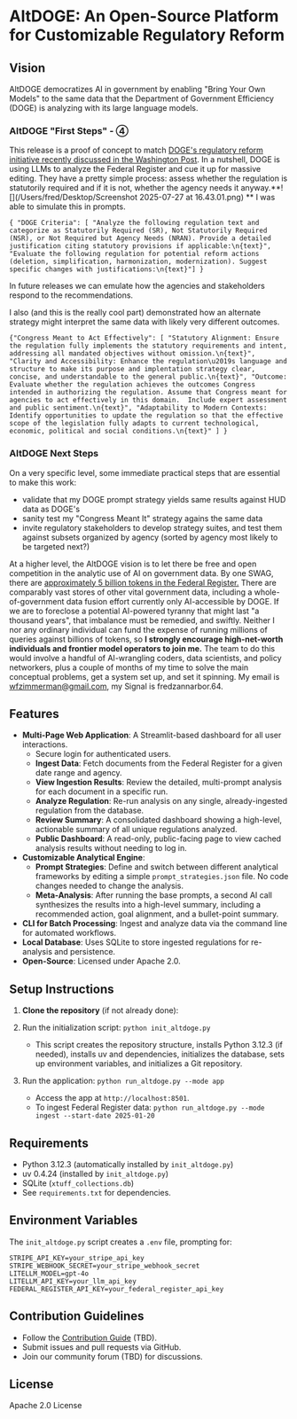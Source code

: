 # AltDOGE: An Open-Source Platform for Customizable Regulatory Reform

## Vision
AltDOGE democratizes AI in government by enabling "Bring Your Own Models" to the same data that the Department of Government Efficiency (DOGE) is analyzing with its large language models.  

### AltDOGE "First Steps" - **④**

This release is a proof of concept to match [DOGE's regulatory reform initiative recently discussed in the Washington Post](https://wapo.st/45d5gqL).  In a nutshell, DOGE is using LLMs to analyze the Federal Register and cue it up for massive editing. They have a pretty simple process: assess whether the regulation is statutorily required and if it is not, whether the agency needs it anyway.**![](/Users/fred/Desktop/Screenshot 2025-07-27 at 16.43.01.png) **  I was able to simulate this in prompts.

`{
  "DOGE Criteria": [
    "Analyze the following regulation text and categorize as Statutorily Required (SR), Not Statutorily Required (NSR), or Not Required but Agency Needs (NRAN). Provide a detailed justification citing statutory provisions if applicable:\n{text}",
    "Evaluate the following regulation for potential reform actions (deletion, simplification, harmonization, modernization). Suggest specific changes with justifications:\n{text}"]
}`

In future releases we can emulate how the agencies and stakeholders respond to the recommendations.

I also (and this is the really cool part) demonstrated how an alternate strategy might interpret the same data with likely very different outcomes.

`{"Congress Meant to Act Effectively": [
    "Statutory Alignment: Ensure the regulation fully implements the statutory requirements and intent, addressing all mandated objectives without omission.\n{text}",
    "Clarity and Accessibility: Enhance the regulation\u2019s language and structure to make its purpose and implentation strategy clear, concise, and understandable to the general public.\n{text}",
    "Outcome: Evaluate whether the regulation achieves the outcomes Congress intended in authorizing the regulation. Assume that Congress meant for agencies to act effectively in this domain.  Include expert assessment and public sentiment.\n{text}",
    "Adaptability to Modern Contexts: Identify opportunities to update the regulation so that the effective scope of the legislation fully adapts to current technological, economic, political and social conditions.\n{text}"
  ]
}`

### AltDOGE Next Steps

On a very specific level, some immediate practical steps that are essential to make this work:

- validate that my DOGE prompt strategy yields same results against HUD data as DOGE's
- sanity test my "Congress Meant It" strategy agains the same data
- invite regulatory stakeholders to develop strategy suites, and test them against subsets organized by agency (sorted by agency most likely to be targeted next?)

At a higher level, the AltDOGE vision is to let there be free and open competition in the analytic use of AI on government data.  By one SWAG, there are [approximately 5 billion tokens in the Federal Register.](https://grok.com/share/bGVnYWN5_d7fce4c0-f3bd-4739-bb78-6be6a3626bfe) There are comparably vast stores of other vital government data, including a whole-of-government data fusion effort currently only AI-accessible by DOGE. If we are to foreclose a potential AI-powered tyranny that might last "a thousand years", that imbalance must be remedied, and swiftly.    Neither I nor any ordinary individual can fund the expense of running millions of queries against billions of tokens, so **I strongly encourage high-net-worth individuals and frontier model operators to join me.**  The team to do this would involve a handful of AI-wrangling coders, data scientists, and policy networkers, plus a couple of months of my time to solve the main conceptual problems, get a system set up, and set it spinning. My email is wfzimmerman@gmail.com, my Signal is fredzannarbor.64.

## Features
- **Multi-Page Web Application**: A Streamlit-based dashboard for all user interactions.
  - Secure login for authenticated users.
  - **Ingest Data**: Fetch documents from the Federal Register for a given date range and agency.
  - **View Ingestion Results**: Review the detailed, multi-prompt analysis for each document in a specific run.
  - **Analyze Regulation**: Re-run analysis on any single, already-ingested regulation from the database.
  - **Review Summary**: A consolidated dashboard showing a high-level, actionable summary of all unique regulations analyzed.
  - **Public Dashboard**: A read-only, public-facing page to view cached analysis results without needing to log in.
- **Customizable Analytical Engine**:
  - **Prompt Strategies**: Define and switch between different analytical frameworks by editing a simple `prompt_strategies.json` file. No code changes needed to change the analysis.
  - **Meta-Analysis**: After running the base prompts, a second AI call synthesizes the results into a high-level summary, including a recommended action, goal alignment, and a bullet-point summary.
- **CLI for Batch Processing**: Ingest and analyze data via the command line for automated workflows.
- **Local Database**: Uses SQLite to store ingested regulations for re-analysis and persistence.
- **Open-Source**: Licensed under Apache 2.0.

## Setup Instructions
1.  **Clone the repository** (if not already done):
    
2. Run the initialization script: `python init_altdoge.py`
   - This script creates the repository structure, installs Python 3.12.3 (if needed), installs uv and dependencies, initializes the database, sets up environment variables, and initializes a Git repository.
3. Run the application: `python run_altdoge.py --mode app`
   - Access the app at `http://localhost:8501`.
   - To ingest Federal Register data: `python run_altdoge.py --mode ingest --start-date 2025-01-20`

## Requirements
- Python 3.12.3 (automatically installed by `init_altdoge.py`)
- uv 0.4.24 (installed by `init_altdoge.py`)
- SQLite (`xtuff_collections.db`)
- See `requirements.txt` for dependencies.

## Environment Variables
The `init_altdoge.py` script creates a `.env` file, prompting for:
```
STRIPE_API_KEY=your_stripe_api_key
STRIPE_WEBHOOK_SECRET=your_stripe_webhook_secret
LITELLM_MODEL=gpt-4o
LITELLM_API_KEY=your_llm_api_key
FEDERAL_REGISTER_API_KEY=your_federal_register_api_key
```

## Contribution Guidelines
- Follow the [Contribution Guide](CONTRIBUTING.md) (TBD).
- Submit issues and pull requests via GitHub.
- Join our community forum (TBD) for discussions.

## License
Apache 2.0 License
